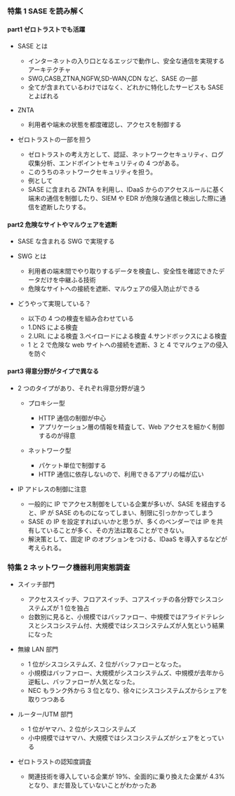 ### 特集 1 SASE を読み解く

#### part1 ゼロトラストでも活躍

- SASE とは

  - インターネットの入り口となるエッジで動作し、安全な通信を実現するアーキテクチャ
  - SWG,CASB,ZTNA,NGFW,SD-WAN,CDN など、SASE の一部
  - 全てが含まれているわけではなく、どれかに特化したサービスも SASE とよばれる

- ZNTA

  - 利用者や端末の状態を都度確認し、アクセスを制御する

- ゼロトラストの一部を担う
  - ゼロトラストの考え方として、認証、ネットワークセキュリティ、ログ収集分析、エンドポイントセキュリティの 4 つがある。
  - このうちのネットワークセキュリティを担う。
  - 例として
  - SASE に含まれる ZNTA を利用し、IDaaS からのアクセスルールに基く端末の通信を制御したり、SIEM や EDR が危険な通信と検出した際に通信を遮断したりする。

#### part2 危険なサイトやマルウェアを遮断

- SASE な含まれる SWG で実現する

- SWG とは

  - 利用者の端末間でやり取りするデータを検査し、安全性を確認できたデータだけを中継ふる技術
  - 危険なサイトへの接続を遮断、マルウェアの侵入防止ができる

- どうやって実現している？
  - 以下の 4 つの検査を組み合わせている
  - 1.DNS による検査
  - 2.URL による検査 3.ペイロードによる検査 4.サンドボックスによる検査
  - 1 と 2 で危険な web サイトへの接続を遮断、3 と 4 でマルウェアの侵入を防ぐ

#### part3 得意分野がタイプで異なる

- 2 つのタイプがあり、それぞれ得意分野が違う

  - プロキシー型

    - HTTP 通信の制御が中心
    - アプリケーション層の情報を精査して、Web アクセスを細かく制御するのが得意

  - ネットワーク型
    - パケット単位で制御する
    - HTTP 通信に依存しないので、利用できるアプリの幅が広い

- IP アドレスの制御に注意
  - 一般的に IP でアクセス制御をしている企業が多いが、SASE を経由すると、IP が SASE のものになってしまい、制限に引っかかってしまう
  - SASE の IP を設定すればいいかと思うが、多くのベンダーでは IP を共有していることが多く、その方法は取ることができない。
  - 解決策として、固定 IP のオプションをつける、IDaaS を導入するなどが考えられる。

### 特集 2 ネットワーク機器利用実態調査

- スイッチ部門

  - アクセススイッチ、フロアスイッチ、コアスイッチの各分野でシスコシステムズが 1 位を独占
  - 台数別に見ると、小規模ではバッファロー、中規模ではアライドテレシスとシスコシステム付、大規模ではシスコシステムズが人気という結果になった

- 無線 LAN 部門

  - 1 位がシスコシステムズ、2 位がバッファローとなった。
  - 小規模はバッファロー、大規模がシスコシステムズ、中規模が去年から逆転し、バッファローが人気となった。
  - NEC もランク外から 3 位となり、徐々にシスコシステムズからシェアを取りつつある

- ルーター/UTM 部門

  - 1 位がヤマハ、2 位がシスコシステムズ
  - 小中規模ではヤマハ、大規模ではシスコシステムズがシェアをとっている

- ゼロトラストの認知度調査
  - 関連技術を導入している企業が 19%、全面的に乗り換えた企業が 4.3%となり、まだ普及していないことがわかったあ
